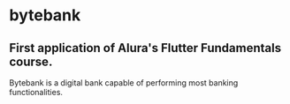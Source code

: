# bytebank

## First application of Alura's Flutter Fundamentals course. 

Bytebank is a digital bank capable of performing most banking functionalities.
